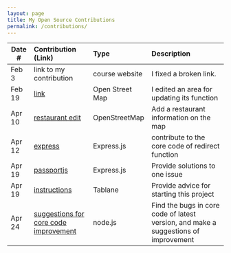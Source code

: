 ```yaml
---
layout: page
title: My Open Source Contributions
permalink: /contributions/
---
```


<!--
Type of the contribution should be "Wikipedia edit", "OpenStreet Map feature", "Documentation", "Course website", "Blog",
"Browser Add-on", etc.

The description should include a brief summary of what you did.

The link should bring us to a public page that shows your contribution. 

Replace the first row with your own contribution. 

-->





| Date #       | Contribution (Link)  | Type  | Description |
|---|:---|:---|:---|
| Feb 3   | link to my contribution    | course website    |   I fixed a broken link.    |
|  Feb 19   |  [link](https://www.openstreetmap.org/changeset/132771884)  |  Open Street Map   |  I edited an area for updating its function    |
|   Apr 10  |  [restaurant edit](https://www.openstreetmap.org/changeset/134918378)   | OpenStreetMap    |   Add a restaurant information on the map  |
|   Apr 12   | [express](https://github.com/expressjs/express/pull/5167) | Express.js | contribute to the core code of redirect function |
| Apr 19     | [passportjs](https://github.com/expressjs/session/issues/936) | Express.js | Provide solutions to one issue |
| Apr 19 | [instructions](https://github.com/Tablane/tablane/issues/36) | Tablane | Provide advice for starting this project |
| Apr 24 | [suggestions for core code improvement](https://github.com/nodejs/node/issues/47624) | node.js | Find the bugs in core code of latest version, and make a suggestions of improvement |
